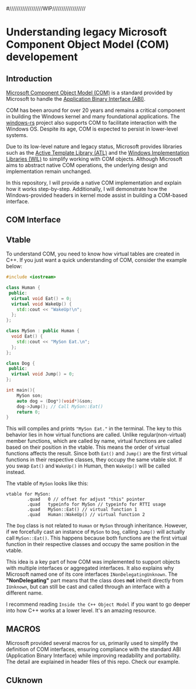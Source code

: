#//////////////////WIP//////////////////

# Understanding legacy Microsoft Component Object Model (COM) developement

## Introduction
[Microsoft Component Object Model (COM)](https://learn.microsoft.com/en-us/windows/win32/com/component-object-model--com--portal) is a standard provided by Microsoft to handle the [Application Binary Interface (ABI)](https://en.wikipedia.org/wiki/Application_binary_interface).

COM has been around for over 20 years and remains a critical component in building the Windows kernel and many foundational applications. The [windows-rs](https://github.com/microsoft/windows-rs) project also supports COM to facilitate interaction with the Windows OS. Despite its age, COM is expected to persist in lower-level systems.

Due to its low-level nature and legacy status, Microsoft provides libraries such as the [Active Template Library (ATL)](https://learn.microsoft.com/zh-tw/cpp/atl/introduction-to-atl) and the [Windows Implementation Libraries (WIL)](https://github.com/microsoft/wil) to simplify working with COM objects. Although Microsoft aims to abstract native COM operations, the underlying design and implementation remain unchanged.

In this repository, I will provide a native COM implementation and explain how it works step-by-step. Additionally, I will demonstrate how the Windows-provided headers in kernel mode assist in building a COM-based interface.

## COM Interface

## Vtable
To understand COM, you need to know how virtual tables are created in C++. If you just want a quick understanding of COM, consider the example below:
```cpp
#include <iostream>

class Human {
 public:
  virtual void Eat() = 0;
  virtual void WakeUp() { 
    std::cout << "WakeUp!\n";
  };
};

class MySon : public Human {
  void Eat() {
    std::cout << "MySon Eat.\n";
  };
};

class Dog {
 public:
  virtual void Jump() = 0;
};

int main(){ 
	MySon son;
	auto dog = (Dog*)(void*)&son;
    dog->Jump(); // Call MySon::Eat()
	return 0; 
}
```

This will compiles and prints `"MySon Eat."` in the terminal. The key to this behavior lies in how virtual functions are called. Unlike regular(non-virtual) member functions, which are called by name, virtual functions are called based on their position in the vtable. This means the order of virtual functions affects the result. Since both `Eat()` and `Jump()` are the first virtual functions in their respective classes, they occupy the same vtable slot. If you swap `Eat()` and `WakeUp()` in Human, then `WakeUp()` will be called instead.

The vtable of `MySon` looks like this:  
```
vtable for MySon:
        .quad   0 // offset for adjust "this" pointer
        .quad   typeinfo for MySon // typeinfo for RTTI usage
        .quad   MySon::Eat() // virtual function 1
        .quad   Human::WakeUp() // virtual function 2
```

The `Dog` class is not related to `Human` or `MySon` through inheritance. However, if we forcefully cast an instance of `MySon` to `Dog`, calling `Jump()` will actually call `MySon::Eat()`. This happens because both functions are the first virtual function in their respective classes and occupy the same position in the vtable.  

This idea is a key part of how COM was implemented to support objects with multiple interfaces or aggregated interfaces. It also explains why Microsoft named one of its core interfaces `INonDelegatingUnknown`. The **"NonDelegating"** part means that the class does **not** inherit directly from `IUnknown`, but can still be cast and called through an interface with a different name.  

I recommend reading `Inside the C++ Object Model` if you want to go deeper into how C++ works at a lower level. It's an amazing resource.

## MACROS
Microsoft provided several macros for us, primarily used to simplify the definition of COM interfaces, ensuring compliance with the standard ABI (Application Binary Interface) while improving readability and portability.
The detail are explained in header files of this repo. Check our example.

## CUknown